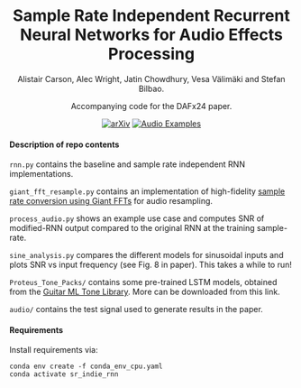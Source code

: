 
<h1 align="center">Sample Rate Independent Recurrent Neural Networks for Audio Effects Processing</h1> 

<p align="center">Alistair Carson, Alec Wright, Jatin Chowdhury, Vesa Välimäki and Stefan Bilbao.


<p align="center">Accompanying code for the DAFx24 paper.</p>

<div align="center">

[![arXiv](https://img.shields.io/badge/arXiv-2406.06293-b31b1b.svg)](https://arxiv.org/abs/2406.06293)
[![Audio Examples](https://img.shields.io/badge/%F0%9F%94%8A-Audio_Examples-blue)](https://a-carson.github.io/dafx24_sr_indie_rnn/)
</div>

#### Description of repo contents

`rnn.py` contains the baseline and sample rate independent RNN implementations.

`giant_fft_resample.py` contains an implementation of high-fidelity <a href="https://www.aes.org/e-lib/browse.cfm?elib=22033">sample rate conversion using Giant FFTs</a> for audio resampling.

`process_audio.py` shows an example use case and computes SNR of modified-RNN output compared to the original RNN at the training sample-rate.

`sine_analysis.py` compares the different models for sinusoidal inputs and plots SNR vs input frequency (see Fig. 8 in paper). This takes a while to run!


`Proteus_Tone_Packs/` contains some pre-trained LSTM models, obtained from the <a href="https://guitarml.com/tonelibrary/tonelib-pro.html">Guitar ML Tone Library</a>. More can be downloaded from this link.

`audio/` contains the test signal used to generate results in the paper. 

#### Requirements
Install requirements via:
```angular2html
conda env create -f conda_env_cpu.yaml
conda activate sr_indie_rnn
```

